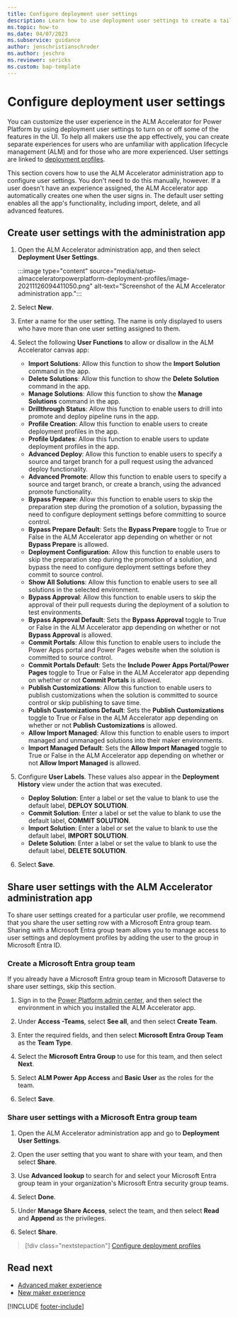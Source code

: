 ```yaml
---
title: Configure deployment user settings
description: Learn how to use deployment user settings to create a tailored experience for your makers in the ALM Accelerator for Power Platform app.
ms.topic: how-to
ms.date: 04/07/2023
ms.subservice: guidance
author: jenschristianschroder
ms.author: jeschro
ms.reviewer: sericks
ms.custom: bap-template
---
```


# Configure deployment user settings

You can customize the user experience in the ALM Accelerator for Power Platform by using deployment user settings to turn on or off some of the features in the UI. To help all makers use the app effectively, you can create separate experiences for users who are unfamiliar with application lifecycle management (ALM) and for those who are more experienced. User settings are linked to [deployment profiles](./setup-deployment-user-profiles.md).

This section covers how to use the ALM Accelerator administration app to configure user settings. You don't need to do this manually, however. If a user doesn't have an experience assigned, the ALM Accelerator app automatically creates one when the user signs in. The default user setting enables all the app's functionality, including import, delete, and all advanced features.

## Create user settings with the administration app

1. Open the ALM Accelerator administration app, and then select **Deployment User Settings**.

    :::image type="content" source="media/setup-almacceleratorpowerplatform-deployment-profiles/image-20211126094411050.png" alt-text="Screenshot of the ALM Accelerator administration app.":::<!-- EDITOR'S NOTE: Please crop, highlight, and rename the screenshot IAW our [screenshot guidelines](/bacx/screenshots-for-bap?branch=main) -->

1. Select **New**.

1. Enter a name for the user setting. The name is only displayed to users who have more than one user setting assigned to them.

1. Select the following **User Functions** to allow or disallow in the ALM Accelerator canvas app:

    - **Import Solutions**: Allow this function to show the **Import Solution** command in the app.
    - **Delete Solutions**: Allow this function to show the **Delete Solution** command in the app.
    - **Manage Solutions**: Allow this function to show the **Manage Solutions** command in the app.
    - **Drillthrough Status**: Allow this function to enable users to drill into promote and deploy pipeline runs in the app.
    - **Profile Creation**: Allow this function to enable users to create deployment profiles in the app.
    - **Profile Updates**: Allow this function to enable users to update deployment profiles in the app.
    - **Advanced Deploy**: Allow this function to enable users to specify a source and target branch for a pull request using the advanced deploy functionality.
    - **Advanced Promote**: Allow this function to enable users to specify a source and target branch, or create a branch, using the advanced promote functionality.
    - **Bypass Prepare**: Allow this function to enable users to skip the preparation step during the promotion of a solution, bypassing the need to configure deployment settings before committing to source control.
    - **Bypass Prepare Default**: Sets the **Bypass Prepare** toggle to True or False in the ALM Accelerator app depending on whether or not **Bypass Prepare** is allowed.
    - **Deployment Configuration**: Allow this function to enable users to skip the preparation step during the promotion of a solution, and bypass the need to configure deployment settings before they commit to source control.
    - **Show All Solutions**: Allow this function to enable users to see all solutions in the selected environment.
    - **Bypass Approval**: Allow this function to enable users to skip the approval of their pull requests during the deployment of a solution to test environments.
    - **Bypass Approval Default**: Sets the **Bypass Approval** toggle to True or False in the ALM Accelerator app depending on whether or not **Bypass Approval** is allowed.
    - **Commit Portals**: Allow this function to enable users to include the Power Apps portal and Power Pages website when the solution is committed to source control.
    - **Commit Portals Default**: Sets the **Include Power Apps Portal/Power Pages** toggle to True or False in the ALM Accelerator app depending on whether or not **Commit Portals** is allowed.
    - **Publish Customizations**: Allow this function to enable users to publish customizations when the solution is committed to source control or skip publishing to save time.
    - **Publish Customizations Default**: Sets the **Publish Customizations** toggle to True or False in the ALM Accelerator app depending on whether or not **Publish Customizations** is allowed.
    - **Allow Import Managed**: Allow this function to enable users to import managed and unmanaged solutions into their maker environments.
    - **Import Managed Default**: Sets the **Allow Import Managed** toggle to True or False in the ALM Accelerator app depending on whether or not **Allow Import Managed** is allowed.

1. Configure **User Labels**. These values also appear in the **Deployment History** view under the action that was executed.

    - **Deploy Solution**: Enter a label or set the value to blank to use the default label, **DEPLOY SOLUTION**.
    - **Commit Solution**: Enter a label or set the value to blank to use the default label, **COMMIT SOLUTION**.
    - **Import Solution**: Enter a label or set the value to blank to use the default label, **IMPORT SOLUTION**.
    - **Delete Solution**: Enter a label or set the value to blank to use the default label, **DELETE SOLUTION**.

1. Select **Save**.

## Share user settings with the ALM Accelerator administration app

To share user settings created for a particular user profile, we recommend that you share the user setting row with a Microsoft Entra group team. Sharing with a Microsoft Entra group team allows you to manage access to user settings and deployment profiles by adding the user to the group in Microsoft Entra ID.

### Create a Microsoft Entra group team

If you already have a Microsoft Entra group team in Microsoft Dataverse to share user settings, skip this section.

1. Sign in to the [Power Platform admin center](https://admin.powerplatform.com), and then select the environment in which you installed the ALM Accelerator app.

1. Under **Access -Teams**, select **See all**, and then select **Create Team**.

1. Enter the required fields, and then select **Microsoft Entra Group Team** as the **Team Type**.

1. Select the **Microsoft Entra Group** to use for this team, and then select **Next**.

1. Select **ALM Power App Access** and **Basic User** as the roles for the team.

1. Select **Save**.

### Share user settings with a Microsoft Entra group team

1. Open the ALM Accelerator administration app and go to **Deployment User Settings**.

1. Open the user setting that you want to share with your team, and then select **Share**.

1. Use **Advanced lookup** to search for and select your Microsoft Entra group team in your organization's Microsoft Entra security group teams.

1. Select **Done**.

1. Under **Manage Share Access**, select the team, and then select **Read** and **Append** as the privileges.

1. Select **Share**.

> [!div class="nextstepaction"]
> [Configure deployment profiles](./setup-deployment-user-profiles.md)

## Read next

- [Advanced maker experience](./advanced-maker-experience.md)
- [New maker experience](./new-maker-experience.md)

[!INCLUDE [footer-include](../../includes/footer-banner.md)]